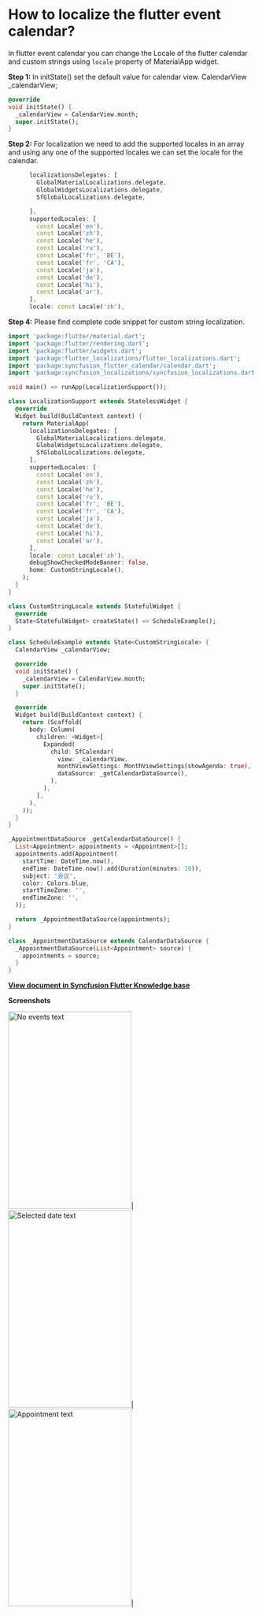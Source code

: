 # How to localize the flutter event calendar?

In flutter event calendar you can change the Locale of the flutter calendar and custom strings using `locale` property of MaterialApp widget.

**Step 1:**
In initState() set the default value for calendar view.
CalendarView _calendarView;

```Dart
@override
void initState() {
  _calendarView = CalendarView.month;
  super.initState();
}
```

**Step 2:**
For localization we need to add the supported locales in an array and using any one of the supported locales we can set the locale for the calendar.
```Dart
      localizationsDelegates: [
        GlobalMaterialLocalizations.delegate,
        GlobalWidgetsLocalizations.delegate,
        SfGlobalLocalizations.delegate,

      ],
      supportedLocales: [
        const Locale('en'), 
        const Locale('zh'), 
        const Locale('he'), 
        const Locale('ru'), 
        const Locale('fr', 'BE'),
        const Locale('fr', 'CA'),
        const Locale('ja'),
        const Locale('de'),
        const Locale('hi'), 
        const Locale('ar'),
      ],
      locale: const Locale('zh'),
```

**Step 4:**
Please find complete code snippet for custom string localization.

```Dart
import 'package:flutter/material.dart';
import 'package:flutter/rendering.dart';
import 'package:flutter/widgets.dart';
import 'package:flutter_localizations/flutter_localizations.dart';
import 'package:syncfusion_flutter_calendar/calendar.dart';
import 'package:syncfusion_localizations/syncfusion_localizations.dart';

void main() => runApp(LocalizationSupport());

class LocalizationSupport extends StatelessWidget {
  @override
  Widget build(BuildContext context) {
    return MaterialApp(
      localizationsDelegates: [
        GlobalMaterialLocalizations.delegate,
        GlobalWidgetsLocalizations.delegate,
        SfGlobalLocalizations.delegate,
      ],
      supportedLocales: [
        const Locale('en'),
        const Locale('zh'),
        const Locale('he'),
        const Locale('ru'),
        const Locale('fr', 'BE'),
        const Locale('fr', 'CA'),
        const Locale('ja'),
        const Locale('de'),
        const Locale('hi'),
        const Locale('ar'),
      ],
      locale: const Locale('zh'),
      debugShowCheckedModeBanner: false,
      home: CustomStringLocale(),
    );
  }
}

class CustomStringLocale extends StatefulWidget {
  @override
  State<StatefulWidget> createState() => ScheduleExample();
}

class ScheduleExample extends State<CustomStringLocale> {
  CalendarView _calendarView;

  @override
  void initState() {
    _calendarView = CalendarView.month;
    super.initState();
  }

  @override
  Widget build(BuildContext context) {
    return (Scaffold(
      body: Column(
        children: <Widget>[
          Expanded(
            child: SfCalendar(
              view: _calendarView,
              monthViewSettings: MonthViewSettings(showAgenda: true),
              dataSource: _getCalendarDataSource(),
            ),
          ),
        ],
      ),
    ));
  }
}

_AppointmentDataSource _getCalendarDataSource() {
  List<Appointment> appointments = <Appointment>[];
  appointments.add(Appointment(
    startTime: DateTime.now(),
    endTime: DateTime.now().add(Duration(minutes: 10)),
    subject: '会议',
    color: Colors.blue,
    startTimeZone: '',
    endTimeZone: '',
  ));

  return _AppointmentDataSource(appointments);
}

class _AppointmentDataSource extends CalendarDataSource {
  _AppointmentDataSource(List<Appointment> source) {
    appointments = source;
  }
}
```
**[View document in Syncfusion Flutter Knowledge base](https://www.syncfusion.com/kb/11246/how-to-localize-the-flutter-event-calendar-sfcalendar)**

**Screenshots**

<img alt="No events text"  src="http://www.syncfusion.com/uploads/user/kb/flut/flut-788/flut-788_img1.jpeg" width="250" height="400" />|
<img alt="Selected date text"  src="http://www.syncfusion.com/uploads/user/kb/flut/flut-788/flut-788_img2.jpeg" width="250" height="400" />|
<img alt="Appointment text"  src="http://www.syncfusion.com/uploads/user/kb/flut/flut-788/flut-788_img3.jpeg" width="250" height="400" />|
